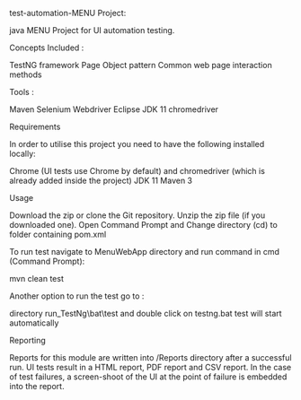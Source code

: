 test-automation-MENU Project:

java MENU Project for UI automation testing.


Concepts Included : 

TestNG framework
Page Object pattern
Common web page interaction methods


Tools :

Maven
Selenium Webdriver
Eclipse
JDK 11
chromedriver

Requirements

In order to utilise this project you need to have the following installed locally:

Chrome (UI tests use Chrome by default) and chromedriver (which is already added inside the project)
JDK 11
Maven 3


Usage

Download the zip or clone the Git repository.
Unzip the zip file (if you downloaded one).
Open Command Prompt and Change directory (cd) to folder containing pom.xml

To run test navigate to MenuWebApp directory and run command in cmd (Command Prompt):

mvn clean test


Another option to run the test go to : 

directory run_TestNg\bat\test and double click on testng.bat test will start automatically 

Reporting

Reports for this module are written into  /Reports directory after a successful run.
UI tests result in a HTML report, PDF report and CSV report.
In the case of test failures, a screen-shoot of the UI at the point of failure is embedded into the report.






